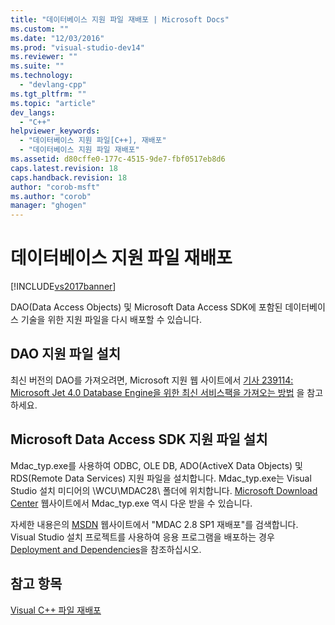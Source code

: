 ```yaml
---
title: "데이터베이스 지원 파일 재배포 | Microsoft Docs"
ms.custom: ""
ms.date: "12/03/2016"
ms.prod: "visual-studio-dev14"
ms.reviewer: ""
ms.suite: ""
ms.technology: 
  - "devlang-cpp"
ms.tgt_pltfrm: ""
ms.topic: "article"
dev_langs: 
  - "C++"
helpviewer_keywords: 
  - "데이터베이스 지원 파일[C++], 재배포"
  - "데이터베이스 지원 파일 재배포"
ms.assetid: d80cffe0-177c-4515-9de7-fbf0517eb8d6
caps.latest.revision: 18
caps.handback.revision: 18
author: "corob-msft"
ms.author: "corob"
manager: "ghogen"
---
```

# 데이터베이스 지원 파일 재배포
[!INCLUDE[vs2017banner](../assembler/inline/includes/vs2017banner.md)]

DAO\(Data Access Objects\) 및 Microsoft Data Access SDK에 포함된 데이터베이스 기술을 위한 지원 파일을 다시 배포할 수 있습니다.  
  
## DAO 지원 파일 설치  
 최신 버전의 DAO를 가져오려면, Microsoft 지원 웹 사이트에서 [기사 239114: Microsoft Jet 4.0 Database Engine을 위한 최신 서비스팩을 가져오는 방법](http://go.microsoft.com/fwlink/?LinkId=198014) 을 참고하세요.  
  
## Microsoft Data Access SDK 지원 파일 설치  
 Mdac\_typ.exe를 사용하여 ODBC, OLE DB, ADO\(ActiveX Data Objects\) 및 RDS\(Remote Data Services\) 지원 파일을 설치합니다.  Mdac\_typ.exe는 Visual Studio 설치 미디어의 \\WCU\\MDAC28\\ 폴더에 위치합니다.  [Microsoft Download Center](http://go.microsoft.com/fwlink/?LinkId=198015) 웹사이트에서 Mdac\_typ.exe 역시 다운 받을 수 있습니다.  
  
 자세한 내용은의 [MSDN](http://go.microsoft.com/fwlink/?LinkId=198016) 웹사이트에서 "MDAC 2.8 SP1 재배포"를 검색합니다.  Visual Studio 설치 프로젝트를 사용하여 응용 프로그램을 배포하는 경우 [Deployment and Dependencies](http://msdn.microsoft.com/ko-kr/49e9b84d-bd6a-4388-b9ac-46ea79cf0733)을 참조하십시오.  
  
## 참고 항목  
 [Visual C\+\+ 파일 재배포](../ide/redistributing-visual-cpp-files.md)
